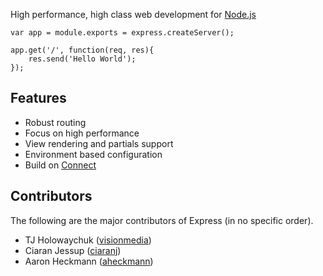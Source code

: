 
<p id="tagline">
   High performance, high class web development for
  <a href="http://nodejs.org">Node.js</a>
</p>

    var app = module.exports = express.createServer();
    
    app.get('/', function(req, res){
        res.send('Hello World');
    });

## Features

  * Robust routing
  * Focus on high performance
  * View rendering and partials support
  * Environment based configuration
  * Build on [Connect](http://extjs.github.com/Connect)

## Contributors

The following are the major contributors of Express (in no specific order).

  * TJ Holowaychuk ([visionmedia](http://github.com/visionmedia))
  * Ciaran Jessup ([ciaranj](http://github.com/ciaranj))
  * Aaron Heckmann ([aheckmann](http://github.com/aheckmann))